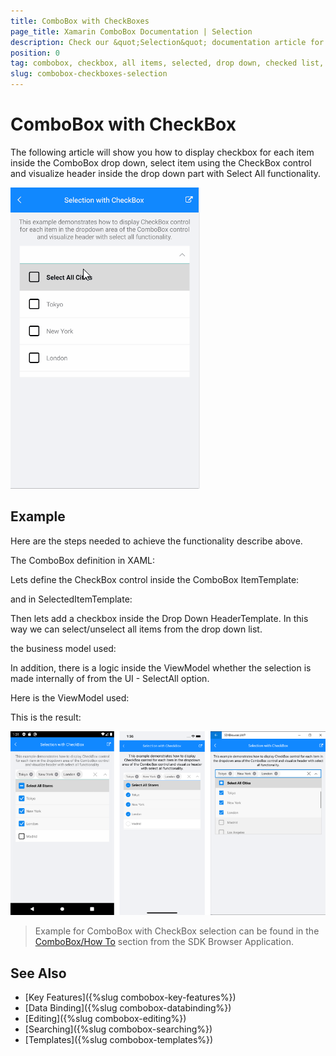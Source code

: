 ```yaml
---
title: ComboBox with CheckBoxes
page_title: Xamarin ComboBox Documentation | Selection
description: Check our &quot;Selection&quot; documentation article for Telerik ComboBox for Xamarin control.
position: 0
tag: combobox, checkbox, all items, selected, drop down, checked list, combobox with checked list
slug: combobox-checkboxes-selection
---
```


# ComboBox with CheckBox

The following article will show you how to display checkbox for each item inside the ComboBox drop down, select item using the CheckBox control and visualize header inside the drop down part with Select All functionality. 
  
![ComboBox Selection with CheckBox](../images/combobox-howto-selection-video.gif "ComboBox Selection with CheckBox")

## Example

Here are the steps needed to achieve the functionality describe above.

The ComboBox definition in XAML:

<snippet id='combobox-howto-selection-checkbox'/>

Lets define the CheckBox control inside the ComboBox ItemTemplate: 

<snippet id='combobox-howto-selection-checkbox-itemtemplate'/>

and in SelectedItemTemplate:

<snippet id='combobox-howto-selection-checkbox-selecteditemtemplate'/>

Then lets add a checkbox inside the Drop Down HeaderTemplate. In this way we can select/unselect all items from the drop down list. 

<snippet id='combobox-howto-selection-checkbox-headertemplate'/>

the business model used: 

<snippet id='combobox-city-businessmodel'/>

In addition, there is a logic inside the ViewModel whether the selection is made internally of from the UI - SelectAll option. 

Here is the ViewModel used:

<snippet id='combobox-howto-selection-checkbox-viewmodel'/> 

This is the result:

![ComboBox Selection with CheckBox](../images/combobox-howto-checkboxes.png "ComboBox Selection with CheckBox")

> Example for ComboBox with CheckBox selection can be found in the [ComboBox/How To](https://github.com/telerik/xamarin-forms-sdk/tree/master/XamarinSDK/SDKBrowser/SDKBrowser/Examples/ComboBox/HowTo/SelectionWithCheckBoxExample) section from the SDK Browser Application.

## See Also

- [Key Features]({%slug combobox-key-features%})
- [Data Binding]({%slug combobox-databinding%})
- [Editing]({%slug combobox-editing%})
- [Searching]({%slug combobox-searching%})
- [Templates]({%slug combobox-templates%})
